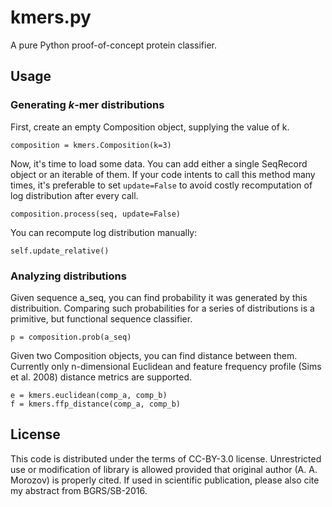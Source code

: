 # kmers.py

A pure Python proof-of-concept protein classifier.

## Usage

### Generating *k*-mer distributions

First, create an empty Composition object, supplying the value of k.

    composition = kmers.Composition(k=3)

Now, it's time to load some data. You can add either a single SeqRecord object or an iterable of them.
If your code intents to call this method many times, it's preferable to set `update=False` to avoid costly
recomputation of log distribution after every call.

    composition.process(seq, update=False)

You can recompute log distribution manually:

    self.update_relative()


### Analyzing distributions
Given sequence a_seq, you can find probability it was generated by this distribuition.
Comparing such probabilities for a series of distributions is a primitive,
but functional sequence classifier.

    p = composition.prob(a_seq)

Given two Composition objects, you can find distance between them. Currently only n-dimensional Euclidean  and
feature frequency profile (Sims et al. 2008) distance metrics are supported.

    e = kmers.euclidean(comp_a, comp_b)
    f = kmers.ffp_distance(comp_a, comp_b)

## License
This code is distributed under the terms of CC-BY-3.0 license.
Unrestricted use or modification of library is allowed provided that original author (A. A. Morozov) is properly cited.
If used in scientific publication, please also cite my abstract from BGRS/SB-2016.
